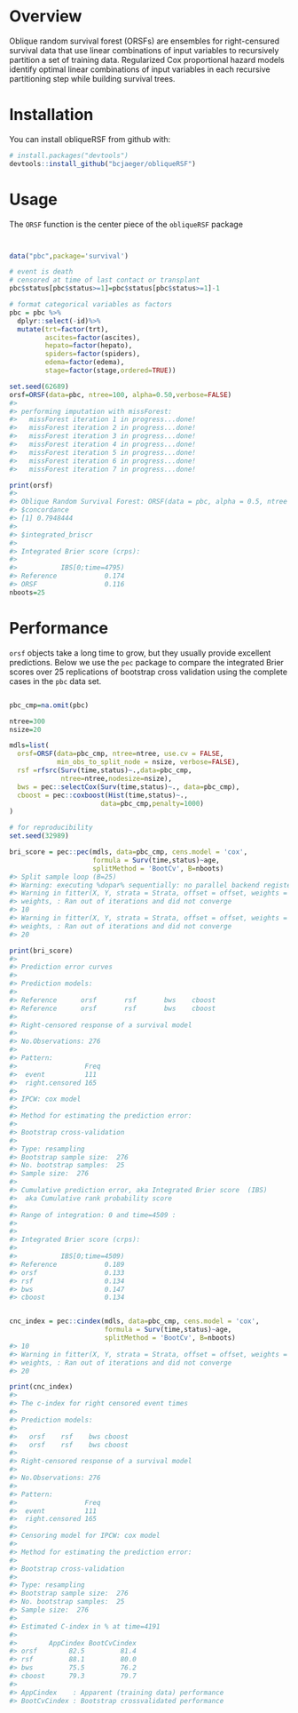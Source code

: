 
<!-- README.md is generated from README.Rmd. Please edit that file -->
Overview
========

Oblique random survival forest (ORSFs) are ensembles for right-censured survival data that use linear combinations of input variables to recursively partition a set of training data. Regularized Cox proportional hazard models identify optimal linear combinations of input variables in each recursive partitioning step while building survival trees.

Installation
============

You can install obliqueRSF from github with:

``` r
# install.packages("devtools")
devtools::install_github("bcjaeger/obliqueRSF")
```

Usage
=====

The `ORSF` function is the center piece of the `obliqueRSF` package

``` r


data("pbc",package='survival')

# event is death
# censored at time of last contact or transplant
pbc$status[pbc$status>=1]=pbc$status[pbc$status>=1]-1

# format categorical variables as factors
pbc = pbc %>% 
  dplyr::select(-id)%>%
  mutate(trt=factor(trt),
         ascites=factor(ascites),
         hepato=factor(hepato),
         spiders=factor(spiders),
         edema=factor(edema),
         stage=factor(stage,ordered=TRUE))

set.seed(62689)
orsf=ORSF(data=pbc, ntree=100, alpha=0.50,verbose=FALSE)
#> 
#> performing imputation with missForest:
#>   missForest iteration 1 in progress...done!
#>   missForest iteration 2 in progress...done!
#>   missForest iteration 3 in progress...done!
#>   missForest iteration 4 in progress...done!
#>   missForest iteration 5 in progress...done!
#>   missForest iteration 6 in progress...done!
#>   missForest iteration 7 in progress...done!

print(orsf)
#> 
#> Oblique Random Survival Forest: ORSF(data = pbc, alpha = 0.5, ntree = 100, verbose = FALSE)
#> $concordance
#> [1] 0.7948444
#> 
#> $integrated_briscr
#> 
#> Integrated Brier score (crps):
#> 
#>           IBS[0;time=4795)
#> Reference            0.174
#> ORSF                 0.116
nboots=25
```

Performance
===========

`orsf` objects take a long time to grow, but they usually provide excellent predictions. Below we use the `pec` package to compare the integrated Brier scores over 25 replications of bootstrap cross validation using the complete cases in the `pbc` data set.

``` r

pbc_cmp=na.omit(pbc)

ntree=300
nsize=20

mdls=list(
  orsf=ORSF(data=pbc_cmp, ntree=ntree, use.cv = FALSE, 
            min_obs_to_split_node = nsize, verbose=FALSE),
  rsf =rfsrc(Surv(time,status)~.,data=pbc_cmp,
             ntree=ntree,nodesize=nsize),
  bws = pec::selectCox(Surv(time,status)~., data=pbc_cmp),
  cboost = pec::coxboost(Hist(time,status)~.,
                       data=pbc_cmp,penalty=1000)
)

# for reproducibility
set.seed(32989) 

bri_score = pec::pec(mdls, data=pbc_cmp, cens.model = 'cox',
                     formula = Surv(time,status)~age, 
                     splitMethod = 'BootCv', B=nboots)
#> Split sample loop (B=25)
#> Warning: executing %dopar% sequentially: no parallel backend registered
#> Warning in fitter(X, Y, strata = Strata, offset = offset, weights =
#> weights, : Ran out of iterations and did not converge
#> 10
#> Warning in fitter(X, Y, strata = Strata, offset = offset, weights =
#> weights, : Ran out of iterations and did not converge
#> 20

print(bri_score)
#> 
#> Prediction error curves
#> 
#> Prediction models:
#> 
#> Reference      orsf       rsf       bws    cboost 
#> Reference      orsf       rsf       bws    cboost 
#> 
#> Right-censored response of a survival model
#> 
#> No.Observations: 276 
#> 
#> Pattern:
#>                 Freq
#>  event          111 
#>  right.censored 165 
#> 
#> IPCW: cox model
#> 
#> Method for estimating the prediction error:
#> 
#> Bootstrap cross-validation
#> 
#> Type: resampling
#> Bootstrap sample size:  276 
#> No. bootstrap samples:  25 
#> Sample size:  276 
#> 
#> Cumulative prediction error, aka Integrated Brier score  (IBS)
#>  aka Cumulative rank probability score
#> 
#> Range of integration: 0 and time=4509 :
#> 
#> 
#> Integrated Brier score (crps):
#> 
#>           IBS[0;time=4509)
#> Reference            0.189
#> orsf                 0.133
#> rsf                  0.134
#> bws                  0.147
#> cboost               0.134


cnc_index = pec::cindex(mdls, data=pbc_cmp, cens.model = 'cox',
                        formula = Surv(time,status)~age, 
                        splitMethod = 'BootCv', B=nboots)
#> 10
#> Warning in fitter(X, Y, strata = Strata, offset = offset, weights =
#> weights, : Ran out of iterations and did not converge
#> 20

print(cnc_index)
#> 
#> The c-index for right censored event times
#> 
#> Prediction models:
#> 
#>   orsf    rsf    bws cboost 
#>   orsf    rsf    bws cboost 
#> 
#> Right-censored response of a survival model
#> 
#> No.Observations: 276 
#> 
#> Pattern:
#>                 Freq
#>  event          111 
#>  right.censored 165 
#> 
#> Censoring model for IPCW: cox model  
#> 
#> Method for estimating the prediction error:
#> 
#> Bootstrap cross-validation
#> 
#> Type: resampling
#> Bootstrap sample size:  276 
#> No. bootstrap samples:  25 
#> Sample size:  276 
#> 
#> Estimated C-index in % at time=4191 
#> 
#>        AppCindex BootCvCindex
#> orsf        82.5         81.4
#> rsf         88.1         80.0
#> bws         75.5         76.2
#> cboost      79.3         79.7
#> 
#> AppCindex    : Apparent (training data) performance
#> BootCvCindex : Bootstrap crossvalidated performance
```
